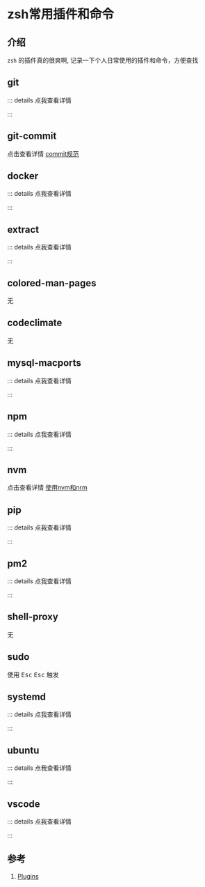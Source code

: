 # zsh常用插件和命令

## 介绍
`zsh` 的插件真的很爽啊, 记录一下个人日常使用的插件和命令，方便查找

## git
::: details 点我查看详情
<!-- @include: @/Snippets/zsh/git.md -->
:::

## git-commit 
点击查看详情 [commit规范](/Articles/Standards/commit规范)

## docker
::: details 点我查看详情
<!-- @include: @/Snippets/zsh/docker.md -->
:::

## extract 
::: details 点我查看详情
<!-- @include: @/Snippets/zsh/extract.md -->
:::

## colored-man-pages 
无

## codeclimate 
无

## mysql-macports
::: details 点我查看详情
<!-- @include: @/Snippets/zsh/mysql-macports.md -->
:::

## npm 
::: details 点我查看详情
<!-- @include: @/Snippets/zsh/npm.md -->
:::

## nvm 
点击查看详情 [使用nvm和nrm](/Articles/Node/使用nvm和nrm#nvm-命令)

## pip 
::: details 点我查看详情
<!-- @include: @/Snippets/zsh/pip.md -->
:::

## pm2 
::: details 点我查看详情
<!-- @include: @/Snippets/zsh/pm2.md -->
:::

## shell-proxy 
无

## sudo 
使用 <kbd>Esc</kbd> <kbd>Esc</kbd> 触发

## systemd 
::: details 点我查看详情
<!-- @include: @/Snippets/zsh/systemd.md -->
:::

## ubuntu 
::: details 点我查看详情
<!-- @include: @/Snippets/zsh/ubuntu.md -->
:::

## vscode
::: details 点我查看详情
<!-- @include: @/Snippets/zsh/vscode.md -->
:::

## 参考
1. [Plugins](https://github.com/ohmyzsh/ohmyzsh/wiki/Plugins)
